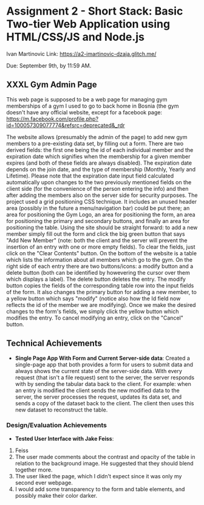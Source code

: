 Assignment 2 - Short Stack: Basic Two-tier Web Application using HTML/CSS/JS and Node.js
===
Ivan Martinovic
Link: https://a2-imartinovic-dzaja.glitch.me/

Due: September 9th, by 11:59 AM.

## XXXL Gym Admin Page
This web page is supposed to be a web page for managing gym memberships of a gym I used to go to back home in Bosnia (the gym doesn't have any official website, except for a facebook page: https://m.facebook.com/profile.php?id=100057309077774&refsrc=deprecated&_rdr

The website allows (presumably the admin of the page) to add new gym members to a pre-existing data set, by filling out a form. There are two derived fields: the first one being the id of each individual member and the expiration date which signifies when the membership for a given member expires (and both of these fields are always disabled). The expiration date depends on the join date, and the type of membership (Monthly, Yearly and Lifetime). Please note that the expiration date input field calculated automatically upon changes to the two previously mentioned fields on the client side (for the convenience of the person entering the info) and then after adding the members also on the server side for security purposes. 
The project used a grid positioning CSS technique. It includes an unused header area (possibly in the future a menu/navigation bar) could be put there; an area for positioning the Gym Logo, an area for positioning the form, an area for positioning the primary and secondary buttons, and finally an area for positioning the table.
Using the site should be straight forward: to add a new member simply fill out the form and click the big green button that says "Add New Member" (note: both the client and the server will prevent the insertion of an entry with one or more empty fields). To clear the fields, just click on the "Clear Contents" button.
On the bottom of the website is a table which lists the information about all members which go to the gym. On the right side of each entry there are two buttons/icons: a modify button and a delete button (both can be identified by howevering the cursor over them which displays a label). The delete button deletes the entry. The modify button copies the fields of the corresponding table row into the input fields of the form. It also changes the primary button for adding a new member, to a yellow button which says "modify" (notice also how the Id field now reflects the id of the member we are modifying). Once we make the desired changes to the form's fields, we simply click the yellow button which modifies the entry. To cancel modifying an entry, click on the "Cancel" button. 


## Technical Achievements
- **Single Page App With Form and Current Server-side data**:  Created a single-page app that both provides a form for users to submit data and always shows the current state of the server-side data. With every request (that isn't a file request) sent to the server, the server responds with by sending the tabular data back to the client. For example: when an entry is modified the client sends the new modified data to the server, the server processes the request, updates its data set, and sends a copy of the dataset back to the client. The client then uses this new dataset to reconstruct the table. 

### Design/Evaluation Achievements
- **Tested User Interface with Jake Feiss**:
1. Feiss
2. The user made comments about the contrast and opacity of the table in relation to the background image. He suggested that they should blend together more.
3. The user liked the page, which I didn't expect since it was only my second ever webpage.
4. I would add some transparency to the form and table elements, and possibly make their color darker.



